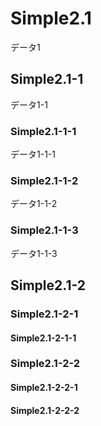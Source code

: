 <!-- test/data/simple2.md -->
# Simple2.1 <a id="SS_1"></a>
データ1

## Simple2.1-1 <a id="SS_1_1"></a>
データ1-1

### Simple2.1-1-1 <a id="SS_1_1_1"></a>
データ1-1-1

### Simple2.1-1-2 <a id="SS_1_1_2"></a>
データ1-1-2

### Simple2.1-1-3 <a id="SS_1_1_3"></a>
データ1-1-3

## Simple2.1-2 <a id="SS_1_2"></a>
### Simple2.1-2-1 <a id="SS_1_2_1"></a>
#### Simple2.1-2-1-1 <a id="SS_1_2_1_1"></a>
### Simple2.1-2-2 <a id="SS_1_2_2"></a>
#### Simple2.1-2-2-1 <a id="SS_1_2_2_1"></a>
#### Simple2.1-2-2-2 <a id="SS_1_2_2_2"></a>


